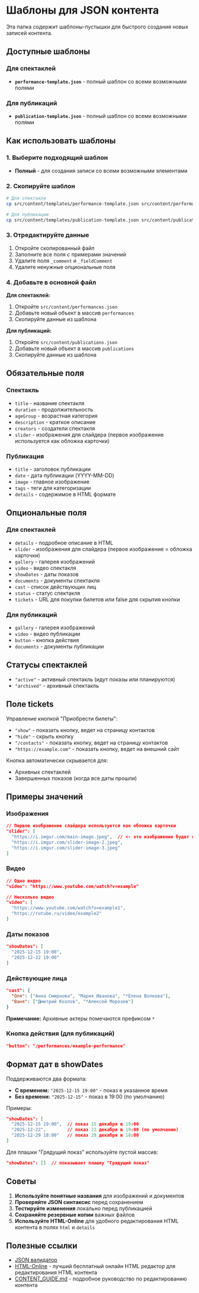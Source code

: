 # Шаблоны для JSON контента

Эта папка содержит шаблоны-пустышки для быстрого создания новых записей контента.

## Доступные шаблоны

### Для спектаклей

- **`performance-template.json`** - полный шаблон со всеми возможными полями

### Для публикаций

- **`publication-template.json`** - полный шаблон со всеми возможными полями

## Как использовать шаблоны

### 1. Выберите подходящий шаблон

- **Полный** - для создания записи со всеми возможными элементами

### 2. Скопируйте шаблон

```bash
# Для спектакля
cp src/content/templates/performance-template.json src/content/performances.json

# Для публикации  
cp src/content/templates/publication-template.json src/content/publications.json
```

### 3. Отредактируйте данные

1. Откройте скопированный файл
2. Заполните все поля с примерами значений
3. Удалите поля `_comment` и `_fieldComment`
4. Удалите ненужные опциональные поля

### 4. Добавьте в основной файл

**Для спектаклей:**
1. Откройте `src/content/performances.json`
2. Добавьте новый объект в массив `performances`
3. Скопируйте данные из шаблона

**Для публикаций:**
1. Откройте `src/content/publications.json`  
2. Добавьте новый объект в массив `publications`
3. Скопируйте данные из шаблона

## Обязательные поля

### Спектакль
- `title` - название спектакля
- `duration` - продолжительность
- `ageGroup` - возрастная категория
- `description` - краткое описание
- `creators` - создатели спектакля
- `slider` - изображения для слайдера (первое изображение используется как обложка карточки)

### Публикация
- `title` - заголовок публикации
- `date` - дата публикации (YYYY-MM-DD)
- `image` - главное изображение
- `tags` - теги для категоризации
- `details` - содержимое в HTML формате

## Опциональные поля

### Для спектаклей
- `details` - подробное описание в HTML
- `slider` - изображения для слайдера (первое изображение = обложка карточки)
- `gallery` - галерея изображений
- `video` - видео спектакля
- `showDates` - даты показов
- `documents` - документы спектакля
- `cast` - список действующих лиц
- `status` - статус спектакля
- `tickets` - URL для покупки билетов или false для скрытия кнопки

### Для публикаций
- `gallery` - галерея изображений
- `video` - видео публикации
- `button` - кнопка действия
- `documents` - документы публикации

## Статусы спектаклей

- `"active"` - активный спектакль (идут показы или планируются)
- `"archived"` - архивный спектакль

## Поле tickets

Управление кнопкой "Приобрести билеты":

- `"show"` - показать кнопку, ведет на страницу контактов
- `"hide"` - скрыть кнопку
- `"/contacts"` - показать кнопку, ведет на страницу контактов
- `"https://example.com"` - показать кнопку, ведет на внешний сайт

Кнопка автоматически скрывается для:
- Архивных спектаклей
- Завершенных показов (когда все даты прошли)

## Примеры значений

### Изображения
```json
// Первое изображение слайдера используется как обложка карточки
"slider": [
  "https://i.imgur.com/main-image.jpeg",  // <- это изображение будет обложкой
  "https://i.imgur.com/slider-image-2.jpeg",
  "https://i.imgur.com/slider-image-3.jpeg"
]
```

### Видео
```json
// Одно видео
"video": "https://www.youtube.com/watch?v=example"

// Несколько видео
"video": [
  "https://www.youtube.com/watch?v=example1",
  "https://rutube.ru/video/example2"
]
```

### Даты показов
```json
"showDates": [
  "2025-12-15 19:00",
  "2025-12-22 19:00"
]
```

### Действующие лица
```json
"cast": {
  "Оля": ["Анна Смирнова", "Мария Иванова", "*Елена Волкова"],
  "Ваня": ["Дмитрий Козлов", "*Алексей Морозов"]
}
```

**Примечание:** Архивные актеры помечаются префиксом `*`

### Кнопка действия (для публикаций)
```json
"button": "/performances/example-performance"
```

## Формат дат в showDates

Поддерживаются два формата:

- **С временем:** `"2025-12-15 19:00"` - показ в указанное время
- **Без времени:** `"2025-12-15"` - показ в 19:00 (по умолчанию)

Примеры:
```json
"showDates": [
  "2025-12-15 19:00",  // показ 15 декабря в 19:00
  "2025-12-22",        // показ 22 декабря в 19:00 (по умолчанию)
  "2025-12-29 18:00"   // показ 29 декабря в 18:00
]
```

Для плашки "Грядущий показ" используйте пустой массив:
```json
"showDates": []  // показывает плашку "Грядущий показ"
```

## Советы

1. **Используйте понятные названия** для изображений и документов
2. **Проверяйте JSON синтаксис** перед сохранением
3. **Тестируйте изменения** локально перед публикацией
4. **Сохраняйте резервные копии** важных файлов
5. **Используйте HTML-Online** для удобного редактирования HTML контента в полях `html` и `details`

## Полезные ссылки

- [JSON валидатор](https://jsonlint.com)
- [HTML-Online](https://html-online.com/) - лучший бесплатный онлайн HTML редактор для редактирования HTML контента
- [CONTENT_GUIDE.md](../CONTENT_GUIDE.md) - подробное руководство по редактированию контента
